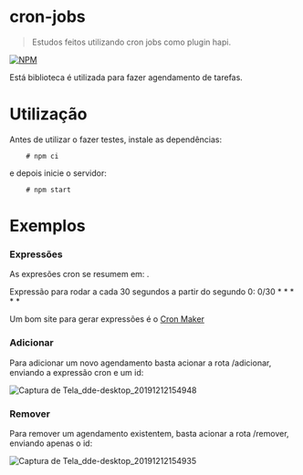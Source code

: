 # cron-jobs
 > Estudos feitos utilizando cron jobs como plugin hapi.

[![NPM](https://img.shields.io/badge/node-v10.16.3-sucess)](https://nodejs.org/en/download/)

Está biblioteca é utilizada para fazer agendamento de tarefas.

# Utilização
Antes de utilizar o fazer testes, instale as dependências:

```
    # npm ci
```

e depois inicie o servidor:

```
    # npm start
```

# Exemplos

### Expressões
As expresões cron se resumem em: <segundo> <minuto> <hora> <dia-do-mes> <mes> <ano>.

Expressão para rodar a cada 30 segundos a partir do segundo 0: 
0/30 * * * * *

Um bom site para gerar expressões é o [Cron Maker](http://www.cronmaker.com/)

### Adicionar
Para adicionar um novo agendamento basta acionar a rota /adicionar, enviando a expressão cron e um id:

![Captura de Tela_dde-desktop_20191212154948](https://user-images.githubusercontent.com/39804819/70740112-33378d80-1cf7-11ea-86f3-288fef78b0ce.png)

### Remover
Para remover um agendamento existentem, basta acionar a rota /remover, enviando apenas o id:

![Captura de Tela_dde-desktop_20191212154935](https://user-images.githubusercontent.com/39804819/70740154-49dde480-1cf7-11ea-8f6a-17e5a400b187.png)
